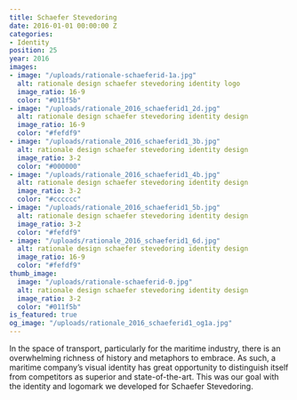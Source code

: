 ```yaml
---
title: Schaefer Stevedoring
date: 2016-01-01 00:00:00 Z
categories:
- Identity
position: 25
year: 2016
images:
- image: "/uploads/rationale-schaeferid-1a.jpg"
  alt: rationale design schaefer stevedoring identity logo
  image_ratio: 16-9
  color: "#011f5b"
- image: "/uploads/rationale_2016_schaeferid1_2d.jpg"
  alt: rationale design schaefer stevedoring identity design
  image_ratio: 16-9
  color: "#fefdf9"
- image: "/uploads/rationale_2016_schaeferid1_3b.jpg"
  alt: rationale design schaefer stevedoring identity design
  image_ratio: 3-2
  color: "#000000"
- image: "/uploads/rationale_2016_schaeferid1_4b.jpg"
  alt: rationale design schaefer stevedoring identity design
  image_ratio: 3-2
  color: "#cccccc"
- image: "/uploads/rationale_2016_schaeferid1_5b.jpg"
  alt: rationale design schaefer stevedoring identity design
  image_ratio: 3-2
  color: "#fefdf9"
- image: "/uploads/rationale_2016_schaeferid1_6d.jpg"
  alt: rationale design schaefer stevedoring identity design
  image_ratio: 16-9
  color: "#fefdf9"
thumb_image:
  image: "/uploads/rationale-schaeferid-0.jpg"
  alt: rationale design schaefer stevedoring identity design
  image_ratio: 3-2
  color: "#011f5b"
is_featured: true
og_image: "/uploads/rationale_2016_schaeferid1_og1a.jpg"
---
```


In the space of transport, particularly for the maritime industry, there is an overwhelming richness of history and metaphors to embrace. As such, a maritime company’s visual identity has great opportunity to distinguish itself from competitors as superior and state-of-the-art. This was our goal with the identity and logomark we developed for Schaefer Stevedoring.
